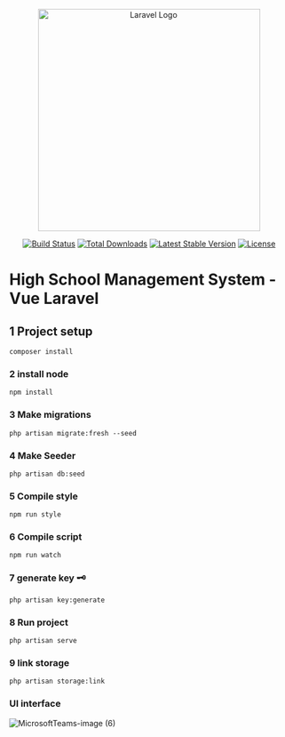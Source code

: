 <p align="center"><a href="https://laravel.com" target="_blank"><img src="https://raw.githubusercontent.com/laravel/art/master/logo-lockup/5%20SVG/2%20CMYK/1%20Full%20Color/laravel-logolockup-cmyk-red.svg" width="400" alt="Laravel Logo"></a></p>

<p align="center">
<a href="https://travis-ci.org/laravel/framework"><img src="https://travis-ci.org/laravel/framework.svg" alt="Build Status"></a>
<a href="https://packagist.org/packages/laravel/framework"><img src="https://img.shields.io/packagist/dt/laravel/framework" alt="Total Downloads"></a>
<a href="https://packagist.org/packages/laravel/framework"><img src="https://img.shields.io/packagist/v/laravel/framework" alt="Latest Stable Version"></a>
<a href="https://packagist.org/packages/laravel/framework"><img src="https://img.shields.io/packagist/l/laravel/framework" alt="License"></a>
</p>

# High School Management System - Vue Laravel

## 1 Project setup
```
composer install
```
### 2 install node 

```
npm install
```
### 3 Make migrations 
```
php artisan migrate:fresh --seed
```
### 4 Make Seeder

```
php artisan db:seed
```
### 5 Compile style
```
npm run style
```
### 6 Compile script
```
npm run watch
```
### 7 generate key 🗝 
```
php artisan key:generate
```
### 8 Run project
```
php artisan serve
```
### 9 link storage 
```
php artisan storage:link
```
### UI interface

![MicrosoftTeams-image (6)](https://user-images.githubusercontent.com/97021587/201824359-4bbbe298-2cea-47fc-9e2b-d552a89223be.png)

